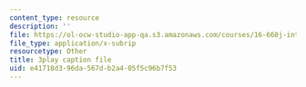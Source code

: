 ```yaml
---
content_type: resource
description: ''
file: https://ol-ocw-studio-app-qa.s3.amazonaws.com/courses/16-660j-introduction-to-lean-six-sigma-methods-january-iap-2012/e41718d396da567db2a405f5c96b7f53_uDBGHmhAmT8.vtt
file_type: application/x-subrip
resourcetype: Other
title: 3play caption file
uid: e41718d3-96da-567d-b2a4-05f5c96b7f53
---
```

